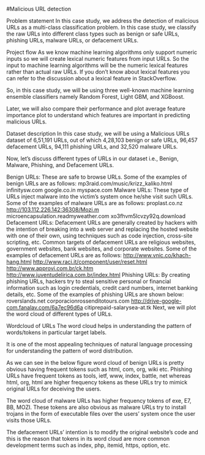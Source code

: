 #Malicious URL detection

Problem statement
In this case study, we address the detection of malicious URLs as a multi-class classification problem. In this case study, we classify the raw URLs into different class types such as benign or safe URLs, phishing URLs, malware URLs, or defacement URLs.

Project flow
As we know machine learning algorithms only support numeric inputs so we will create lexical numeric features from input URLs. So the input to machine learning algorithms will be the numeric lexical features rather than actual raw URLs. If you don’t know about lexical features you can refer to the discussion about a lexical feature in StackOverflow.

So, in this case study, we will be using three well-known machine learning ensemble classifiers namely Random Forest, Light GBM, and XGBoost.

Later, we will also compare their performance and plot average feature importance plot to understand which features are important in predicting malicious URLs.

Dataset description
In this case study, we will be using a Malicious URLs dataset of 6,51,191 URLs, out of which 4,28,103 benign or safe URLs, 96,457 defacement URLs, 94,111 phishing URLs, and 32,520 malware URLs.

Now, let’s discuss different types of URLs in our dataset i.e., Benign, Malware, Phishing, and Defacement URLs.

Benign URLs: These are safe to browse URLs. Some of the examples of benign URLs are as follows:
mp3raid.com/music/krizz_kaliko.html
infinitysw.com
google.co.in
myspace.com
Malware URLs: These type of URLs inject malware into the victim’s system once he/she visit such URLs. Some of the examples of malware URLs are as follows:
proplast.co.nz
http://103.112.226.142:36308/Mozi.m
microencapsulation.readmyweather.com
xo3fhvm5lcvzy92q.download
Defacement URLs: Defacement URLs are generally created by hackers with the intention of breaking into a web server and replacing the hosted website with one of their own, using techniques such as code injection, cross-site scripting, etc. Common targets of defacement URLs are religious websites, government websites, bank websites, and corporate websites. Some of the examples of defacement URLs are as follows:
http://www.vnic.co/khach-hang.html
http://www.raci.it/component/user/reset.html
http://www.approvi.com.br/ck.htm
http://www.juventudelirica.com.br/index.html
Phishing URLs: By creating phishing URLs, hackers try to steal sensitive personal or financial information such as login credentials, credit card numbers, internet banking details, etc. Some of the examples of phishing URLs are shown below:
roverslands.net
corporacionrossenditotours.com
http://drive-google-com.fanalav.com/6a7ec96d6a
citiprepaid-salarysea-at.tk
Next, we will plot the word cloud of different types of URLs.

Wordcloud of URLs
The word cloud helps in understanding the pattern of words/tokens in particular target labels.

It is one of the most appealing techniques of natural language processing for understanding the pattern of word distribution.

As we can see in the below figure word cloud of benign URLs is pretty obvious having frequent tokens such as html, com, org, wiki etc. Phishing URLs have frequent tokens as tools, ietf, www, index, battle, net whereas html, org, html are higher frequency tokens as these URLs try to mimick original URLs for deceiving the users.

The word cloud of malware URLs has higher frequency tokens of exe, E7, BB, MOZI. These tokens are also obvious as malware URLs try to install trojans in the form of executable files over the users’ system once the user visits those URLs.

The defacement URLs’ intention is to modify the original website’s code and this is the reason that tokens in its word cloud are more common development terms such as index, php, itemid, https, option, etc.


